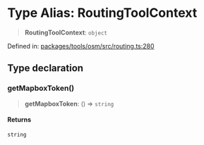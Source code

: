 # Type Alias: RoutingToolContext

> **RoutingToolContext**: `object`

Defined in: [packages/tools/osm/src/routing.ts:280](https://github.com/GeoDaCenter/openassistant/blob/dc72d81a35cf8e46295657303846fbb4ad891993/packages/tools/osm/src/routing.ts#L280)

## Type declaration

### getMapboxToken()

> **getMapboxToken**: () => `string`

#### Returns

`string`
